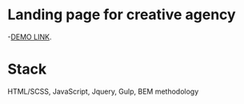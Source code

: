 # Landing page for creative agency
-[DEMO LINK](https://YanG-6668.github.io/layout_dia/).

# Stack
 HTML/SCSS, JavaScript, Jquery, Gulp, BEM methodology
